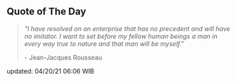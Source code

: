 ## Quote of The Day
> *"I have resolved on an enterprise that has no precedent and will have no imitator. I want to set before my fellow human beings a man in every way true to nature and that man will be myself."*
>
>\- Jean-Jacques Rousseau

updated: 04/20/21 06:06 WIB
